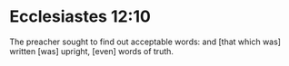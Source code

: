 # Ecclesiastes 12:10

The preacher sought to find out acceptable words: and [that which was] written [was] upright, [even] words of truth.
